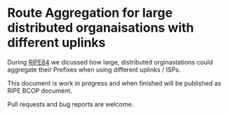# Route Aggregation for large distributed organaisations with different uplinks

During [RIPE84](https://ripe84.ripe.net/) we dicussed how large, distributed
orginastations could aggregate their Prefixes when using different uplinks /
ISPs.

This document is work in progress and when finished will be published as RIPE
BCOP document.

Pull requests and bug reports are welcome.
